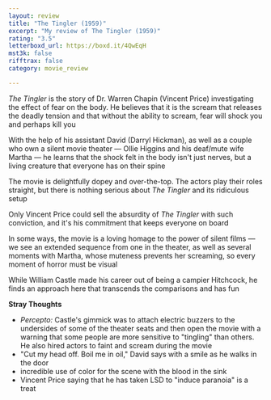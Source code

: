 ```yaml
---
layout: review
title: "The Tingler (1959)"
excerpt: "My review of The Tingler (1959)"
rating: "3.5"
letterboxd_url: https://boxd.it/4QwEqH
mst3k: false
rifftrax: false
category: movie_review

---
```


<i>The Tingler</i> is the story of Dr. Warren Chapin (Vincent Price) investigating the effect of fear on the body. He believes that it is the scream that releases the deadly tension and that without the ability to scream, fear will shock you and perhaps kill you

With the help of his assistant David (Darryl Hickman), as well as a couple who own a silent movie theater — Ollie Higgins and his deaf/mute wife Martha — he learns that the shock felt in the body isn't just nerves, but a living creature that everyone has on their spine

The movie is delightfully dopey and over-the-top. The actors play their roles straight, but there is nothing serious about <i>The Tingler</i> and its ridiculous setup

Only Vincent Price could sell the absurdity of <i>The Tingler</i> with such conviction, and it's his commitment that keeps everyone on board

In some ways, the movie is a loving homage to the power of silent films — we see an extended sequence from one in the theater, as well as several moments with Martha, whose muteness prevents her screaming, so every moment of horror must be visual

While William Castle made his career out of being a campier Hitchcock, he finds an approach here that transcends the comparisons and has fun

<b>Stray Thoughts</b>
* <i>Percepto: </i>Castle's gimmick was to attach electric buzzers to the undersides of some of the theater seats and then open the movie with a warning that some people are more sensitive to "tingling" than others. He also hired actors to faint and scream during the movie
* "Cut my head off. Boil me in oil," David says with a smile as he walks in the door
* incredible use of color for the scene with the blood in the sink
* Vincent Price saying that he has taken LSD to "induce paranoia" is a treat